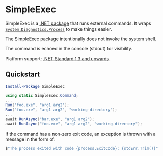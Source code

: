# SimpleExec

SimpleExec is a [.NET package](https://www.nuget.org/packages/SimpleExec) that runs external commands. It wraps [`System.Diagnostics.Process`](https://apisof.net/catalog/System.Diagnostics.Process) to make things easier.

The SimpleExec package intentionally does not invoke the system shell.

The command is echoed in the console (stdout) for visibility.

Platform support: [.NET Standard 1.3 and upwards](https://docs.microsoft.com/en-us/dotnet/standard/net-standard).

## Quickstart

```PowerShell
Install-Package SimpleExec
```

```C#
using static SimpleExec.Command;
...
Run("foo.exe", "arg1 arg2");
Run("foo.exe", "arg1 arg2", "working-directory");
...
await RunAsync("bar.exe", "arg1 arg2");
await RunAsync("foo.exe", "arg1 arg2", "working-directory");
```

If the command has a non-zero exit code, an exception is thrown with a message in the form of:

```C#
$"The process exited with code {process.ExitCode}: {stdErr.Trim()}"
```
